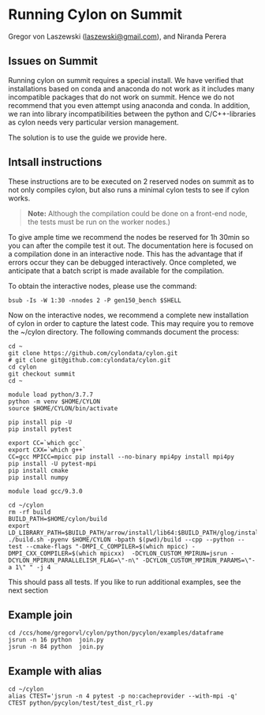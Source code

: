 # Running Cylon on Summit

Gregor von Laszewski (laszewski@gmail.com), and Niranda Perera

## Issues on Summit

Running cylon on summit requires a special install. We have verified
that installations based on conda and anaconda do not work as it
includes many incompatible packages that do not work on summit. Hence
we do not recommend that you even attempt using anaconda and conda.
In addition, we ran into library incompatibilities between the python
and C/C++-libraries as cylon needs very particular version management.

The solution is to use the guide we provide here.

## Intsall instructions

These instructions are to be executed on 2 reserved nodes on summit as
to not only compiles cylon, but also runs a minimal cylon tests to see if
cylon works.

> **Note:** Although the compilation could be done on a front-end node, the
> tests must be run on the worker nodes.)

To give ample time we recommend the nodes be reserved for 1h 30min so
you can after the compile test it out. The documentation here is
focused on a compilation done in an interactive node. This has the
advantage that if errors occur they can be debugged
interactively. Once completed, we anticipate that a batch script is
made available for the compilation.

To obtain the interactive nodes, please use the command:

```shell
bsub -Is -W 1:30 -nnodes 2 -P gen150_bench $SHELL
```

Now on the interactive nodes, we recommend a complete new installation
of cylon in order to capture the latest code. This may require you to
remove the ~/cylon directory. The following commands document the
process:


```shell
cd ~
git clone https://github.com/cylondata/cylon.git
# git clone git@github.com:cylondata/cylon.git
cd cylon
git checkout summit
cd ~

module load python/3.7.7    
python -m venv $HOME/CYLON
source $HOME/CYLON/bin/activate

pip install pip -U
pip install pytest

export CC=`which gcc`
export CXX=`which g++`
CC=gcc MPICC=mpicc pip install --no-binary mpi4py install mpi4py
pip install -U pytest-mpi
pip install cmake
pip install numpy

module load gcc/9.3.0

cd ~/cylon
rm -rf build
BUILD_PATH=$HOME/cylon/build
export LD_LIBRARY_PATH=$BUILD_PATH/arrow/install/lib64:$BUILD_PATH/glog/install/lib64:$BUILD_PATH/lib64:$BUILD_PATH/lib:$LD_LIBRARY_PATH
./build.sh -pyenv $HOME/CYLON -bpath $(pwd)/build --cpp --python --test --cmake-flags "-DMPI_C_COMPILER=$(which mpicc) -DMPI_CXX_COMPILER=$(which mpicxx)  -DCYLON_CUSTOM_MPIRUN=jsrun -DCYLON_MPIRUN_PARALLELISM_FLAG=\"-n\" -DCYLON_CUSTOM_MPIRUN_PARAMS=\"-a 1\" " -j 4
```

This should pass all tests. If you like to run additional examples, see the next section

## Example join 

```shell
cd /ccs/home/gregorvl/cylon/python/pycylon/examples/dataframe
jsrun -n 16 python  join.py
jsrun -n 84 python  join.py
```

## Example with alias

```shell
cd ~/cylon
alias CTEST='jsrun -n 4 pytest -p no:cacheprovider --with-mpi -q'
CTEST python/pycylon/test/test_dist_rl.py  

```
